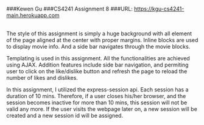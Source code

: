 ###Kewen Gu
###CS4241 Assignment 8
###URL: <a href="https://kgu-cs4241-main.herokuapp.com">https://kgu-cs4241-main.herokuapp.com</a>

<br>
The style of this assignment is simply a huge background with all element of the page aligned at the center with proper margins. Inline blocks are used to display movie info. And a side bar navigates through the movie blocks.

Templating is used in this assignment. All the functionalities are achieved using AJAX. Addition features include side bar navigation, and permiting user to click on the like/dislike button and refresh the page to reload the number of likes and dislikes.

In this assignment, I utilized the express-session api. Each session has a duration of 10 mins. Therefore, if a user closes his/her browser, and the session becomes inactive for more than 10 mins, this session will not be valid any more. If the user visits the webpage later on, a new session will be created and a new session id will be assigned.
